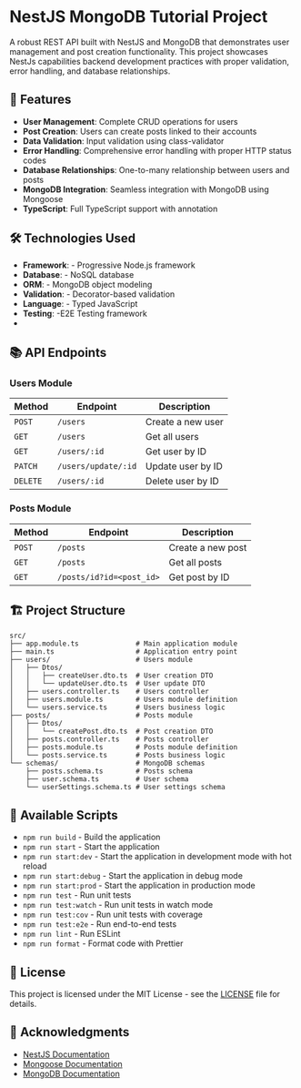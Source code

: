 # NestJS MongoDB Tutorial Project

A robust REST API built with NestJS and MongoDB that demonstrates user management and post creation functionality. This project showcases NestJs capabilities backend development practices with proper validation, error handling, and database relationships.

## 🚀 Features

- **User Management**: Complete CRUD operations for users
- **Post Creation**: Users can create posts linked to their accounts
- **Data Validation**: Input validation using class-validator
- **Error Handling**: Comprehensive error handling with proper HTTP status codes
- **Database Relationships**: One-to-many relationship between users and posts
- **MongoDB Integration**: Seamless integration with MongoDB using Mongoose
- **TypeScript**: Full TypeScript support with annotation

## 🛠️ Technologies Used

- **Framework**: - Progressive Node.js framework
- **Database**: - NoSQL database
- **ORM**: - MongoDB object modeling
- **Validation**:  - Decorator-based validation
- **Language**:  - Typed JavaScript
- **Testing**: -E2E Testing framework
- 
## 📚 API Endpoints

### Users Module

| Method | Endpoint | Description |
|--------|----------|-------------|
| `POST` | `/users` | Create a new user |
| `GET` | `/users` | Get all users |
| `GET` | `/users/:id` | Get user by ID |
| `PATCH` | `/users/update/:id` | Update user by ID |
| `DELETE` | `/users/:id` | Delete user by ID |

### Posts Module

| Method | Endpoint | Description |
|--------|----------|-------------|
| `POST` | `/posts` | Create a new post |
| `GET` | `/posts` | Get all posts |
| `GET` | `/posts/id?id=<post_id>` | Get post by ID |

## 🏗️ Project Structure

```
src/
├── app.module.ts              # Main application module
├── main.ts                    # Application entry point
├── users/                     # Users module
│   ├── Dtos/
│   │   ├── createUser.dto.ts  # User creation DTO
│   │   └── updateUser.dto.ts  # User update DTO
│   ├── users.controller.ts    # Users controller
│   ├── users.module.ts        # Users module definition
│   └── users.service.ts       # Users business logic
├── posts/                     # Posts module
│   ├── Dtos/
│   │   └── createPost.dto.ts  # Post creation DTO
│   ├── posts.controller.ts    # Posts controller
│   ├── posts.module.ts        # Posts module definition
│   └── posts.service.ts       # Posts business logic
└── schemas/                   # MongoDB schemas
    ├── posts.schema.ts        # Posts schema
    ├── user.schema.ts         # User schema
    └── userSettings.schema.ts # User settings schema
```

## 🔧 Available Scripts

- `npm run build` - Build the application
- `npm run start` - Start the application
- `npm run start:dev` - Start the application in development mode with hot reload
- `npm run start:debug` - Start the application in debug mode
- `npm run start:prod` - Start the application in production mode
- `npm run test` - Run unit tests
- `npm run test:watch` - Run unit tests in watch mode
- `npm run test:cov` - Run unit tests with coverage
- `npm run test:e2e` - Run end-to-end tests
- `npm run lint` - Run ESLint
- `npm run format` - Format code with Prettier

## 📄 License

This project is licensed under the MIT License - see the [LICENSE](LICENSE) file for details.

## 🙏 Acknowledgments

- [NestJS Documentation](https://docs.nestjs.com/)
- [Mongoose Documentation](https://mongoosejs.com/docs/)
- [MongoDB Documentation](https://docs.mongodb.com/)
